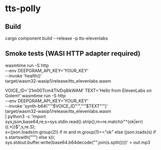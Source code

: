 # tts-polly

## Build
cargo component build --release -p tts-elevenlabs

## Smoke tests (WASI HTTP adapter required)
wasmtime run -S http \
  --env DEEPGRAM_API_KEY='YOUR_KEY' \
  --invoke 'health()' \
  target/wasm32-wasip1/release/tts_elevenlabs.wasm

VOICE_ID='21m00Tcm4TlvDq8ikWAM'
TEXT='Hello from ElevenLabs on Golem!'
wasmtime run -S http \
  --env DEEPGRAM_API_KEY='YOUR_KEY' \
  --invoke 'synth-b64("'"$VOICE_ID"'","'"$TEXT"'")' \
  target/wasm32-wasip1/release/tts_elevenlabs.wasm \
| python3 -c 'import sys,json,base64,re;s=sys.stdin.read().strip();m=re.match(r"^(ok|err)\((.*)\)$",s,re.S); \
  s=(json.loads(m.group(2)) if m and m.group(1)=="ok" else (json.loads(s) if s.startswith("\"") else s)); \
  sys.stdout.buffer.write(base64.b64decode("".join(s.split())))' > out.mp3
